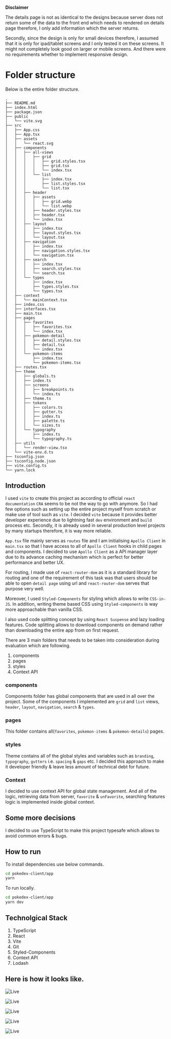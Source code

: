 **Disclaimer**

The details page is not as identical to the designs because server does not return some of the data to the front end which needs to rendered on details page therefore, I only add information which the server returns.

Secondly, since the design is only for small devices therefore, I assumed that it is only for ipad/tablet screens and I only tested it on these screens. It might not completely look good on larger or mobile screens. And there were no requirements whether to implement responsive design.

# Folder structure

Below is the entire folder structure.

```
.
├── README.md
├── index.html
├── package.json
├── public
│   └── vite.svg
├── src
│   ├── App.css
│   ├── App.tsx
│   ├── assets
│   │   └── react.svg
│   ├── components
│   │   ├── all-views
│   │   │   ├── grid
│   │   │   │   ├── grid.styles.tsx
│   │   │   │   ├── grid.tsx
│   │   │   │   └── index.tsx
│   │   │   └── list
│   │   │       ├── index.tsx
│   │   │       ├── list.styles.tsx
│   │   │       └── list.tsx
│   │   ├── header
│   │   │   ├── assets
│   │   │   │   ├── grid.webp
│   │   │   │   └── list.webp
│   │   │   ├── header.styles.tsx
│   │   │   ├── header.tsx
│   │   │   └── index.tsx
│   │   ├── layout
│   │   │   ├── index.tsx
│   │   │   ├── layout.styles.tsx
│   │   │   └── layout.tsx
│   │   ├── navigation
│   │   │   ├── index.tsx
│   │   │   ├── navigation.styles.tsx
│   │   │   └── navigation.tsx
│   │   ├── search
│   │   │   ├── index.tsx
│   │   │   ├── search.styles.tsx
│   │   │   └── search.tsx
│   │   └── types
│   │       ├── index.tsx
│   │       ├── types.styles.tsx
│   │       └── types.tsx
│   ├── context
│   │   └── mainContext.tsx
│   ├── index.css
│   ├── interfaces.tsx
│   ├── main.tsx
│   ├── pages
│   │   ├── favorites
│   │   │   ├── favorites.tsx
│   │   │   └── index.tsx
│   │   ├── pokemon-detail
│   │   │   ├── detail.styles.tsx
│   │   │   ├── detail.tsx
│   │   │   └── index.tsx
│   │   └── pokemon-items
│   │       ├── index.tsx
│   │       └── pokemon-items.tsx
│   ├── routes.tsx
│   ├── theme
│   │   ├── globals.ts
│   │   ├── index.ts
│   │   ├── screens
│   │   │   ├── breakpoints.ts
│   │   │   └── index.ts
│   │   ├── theme.ts
│   │   ├── tokens
│   │   │   ├── colors.ts
│   │   │   ├── gutter.ts
│   │   │   ├── index.ts
│   │   │   ├── palette.ts
│   │   │   └── sizes.ts
│   │   └── typography
│   │       ├── index.ts
│   │       └── typography.ts
│   ├── utils
│   │   └── render-view.tsx
│   └── vite-env.d.ts
├── tsconfig.json
├── tsconfig.node.json
├── vite.config.ts
└── yarn.lock
```

## Introduction

I used `vite` to create this project as according to official `react documentation` `CRA` seems to be not the way to go with anymore. So I had few options such as setting up the entire project myself from scratch or make use of tool such as `vite`. I decided `vite` because it provides better developer experience due to lightning fast `dev` environment and `build` process etc. Secondly, it is already used in several production level projects by many startups therefore, it is way more reliable.

`App.tsx` file mainly serves as `routes` file and I am initialising `Apollo Client` in `main.tsx` so that I have access to all of `Apollo Client` hooks in child pages and components. I decided to use `Apollo Client` as a API manager layer due to its advance caching mechanism which is perfect for better performance and better UX.

For routing, I made use of `react-router-dom` as it is a standard library for routing and one of the requirement of this task was that users should be able to open `detail page` using url and `react-router-dom` serves that purpose very well.

Moreover, I used `Styled-Components` for styling which allows to write `CSS-in-JS`. In addition, writing theme based CSS using `Styled-components` is way more approachable than vanilla CSS.

I also used code splitting concept by using `React Suspense` and lazy loading features. Code splitting allows to download components on demand rather than downloading the entire app from on first request.

There are 3 main folders that needs to be taken into consideration during evaluation which are following.

1. components
2. pages
3. styles
4. Context API

### components

Components folder has global components that are used in all over the project. Some of the components I implemented are `grid` and `list` views, `header`, `layout`, `navigation`, `search` & `types`.

### pages

This folder contains all(`favorites`, `pokemon-items` & `pokemon-details`) pages.

### styles

Theme contains all of the global styles and variables such as `branding`, `typography`, `gutters` i.e. `spacing` & `gaps` etc. I decided this approach to make it developer friendly & leave less amount of technical debt for future.

### Context

I decided to use context API for global state management. And all of the logic, retrieving data from server, `favorite` & `unFavorite`, searching features logic is implemented inside global context.

## Some more decisions

I decided to use TypeScript to make this project typesafe which allows to avoid common errors & bugs.

## How to run

To install dependencies use below commands.

```bash
cd pokedex-client/app
yarn
```

To run locally.

```bash
cd pokedex-client/app
yarn dev
```

## Technolgical Stack

1. TypeScript
2. React
3. Vite
4. Git
5. Styled-Components
4. Context API
5. Lodash

## Here is how it looks like.

![Live](./screenshots/1.png)

![Live](./screenshots/2.png)

![Live](./screenshots/3.png)

![Live](./screenshots/4.png)

![Live](./screenshots/5.png)
